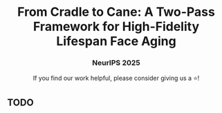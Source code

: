 <p align="center">
  <h1 align="center">From Cradle to Cane: A Two-Pass Framework for High-Fidelity Lifespan Face Aging</h1>
  <h3 align='center'>NeurIPS 2025</h3>
  <div align="center">
      <!-- <a href='https://arxiv.org/abs/2506.20977'><img src='https://img.shields.io/badge/arXiv-2501.04440-brown.svg?logo=arxiv&logoColor=white'></a>
      <a href='https://github.com/byliutao/Cradle2Cane'><img src='https://img.shields.io/badge/Github-page-yellow.svg?logo=Github&logoColor=white'></a>
      <a href='https://drive.google.com/file/d/127itsjDxM24P-AkiOx6JGD9UXgbCirW4/view?usp=sharing'><img src='https://img.shields.io/badge/GoogleDrive-dataset-blue.svg?logo=GoogleDrive&logoColor=white'></a>
      <a href='https://pan.baidu.com/s/1DVUNBuWrhJRg0H1qhwtfEQ?pwd=rsar'><img src='https://img.shields.io/badge/BaiduNetdisk-dataset-blue.svg?logo=baidu&logoColor=white'></a>
      <a href='https://zhuanlan.zhihu.com/p/16758735545'><img src='https://img.shields.io/badge/Zhihu-chinese_article-blue.svg?logo=zhihu&logoColor=white'></a> -->
  </div>
  <p align='center'>
      If you find our work helpful, please consider giving us a ⭐!
  </p>
</p>


## TODO
<!-- ## ⭐️Highlights -->

<!-- ![highlight](docs/highlight.png) -->


<!-- ## 📋Introduction

<h3 align='left'>
    Abstract
</h3>

<div>
    <span style='font-weight:bold'>Rotated object detection</span> has made significant progress in the optical remote sensing. However, advancements in the <span style='font-weight:bold'>Synthetic Aperture Radar (SAR)</span> field are laggard behind, primarily due to the absence of a large-scale dataset. Annotating such a dataset is inefficient and costly. A promising solution is to employ a weakly supervised model (e.g., trained with available horizontal boxes only) to generate pseudo-rotated boxes for reference before manual calibration. Unfortunately, the existing weakly supervised models exhibit limited accuracy in predicting the object's angle. Previous works attempt to enhance angle prediction by using angle resolvers that decouple angles into cosine and sine encodings. In this work, <span style="color:#ffc104; font-weight: bold">we first reevaluate these resolvers from a unified perspective of dimension mapping and expose that they share the same shortcomings</span>: these methods overlook the unit cycle constraint inherent in these encodings, easily leading to prediction biases. To address this issue, we propose the Unit Cycle Resolver, which incorporates a unit circle constraint loss to improve angle prediction accuracy. <span style='color:#9a6ebe; font-weight:bold'>Our approach can effectively improve the performance of existing state-of-the-art weakly supervised methods</span> and even surpasses fully supervised models on existing optical benchmarks (i.e., DOTA-v1.0 dataset). <span style='color:#4796d2; font-weight:bold'>With the aid of UCR, we further annotate and introduce RSAR, the largest multi-class rotated SAR object detection dataset to date</span>. Extensive experiments on both RSAR and optical datasets demonstrate that our UCR enhances angle prediction accuracy.
</div>


## ⚡RSAR Dataset

![RSAR_vis](docs/RSAR_vis.png)

This dataset is build on [SARDet-100K](https://github.com/zcablii/SARDet_100K) and it contains `95,842` images, including `78,837` in the training set, `8,467` in the validation set, and `8,538` in the test set. Instance statistics for each category are shown in the table below

|   Category    | Train ins. | Val ins. | Test ins. |
| :-----------: | :--------: | :------: | :-------: |
|   Ship (SH)   |   92,950   |  10,492  |  10,700   |
| Aircraft (AI) |   6,880    |   449    |    494    |
|   Car (CA)    |   9,567    |  1,219   |   1,231   |
|   Tank (TA)   |   9,479    |  1,000   |    886    |
|  Bridge (BR)  |   27,512   |  3,300   |   3,272   |
|  Harbor (HA)  |   3,304    |   400    |    399    |
|   **Total**   |  149,692   |  16,860  |  16,982   |

The following figure provides a statistical analysis of the annotated instances for each category in the RSAR dataset

![RSAR_sta](docs/RSAR_sta.png) -->




<!-- ## 🛠️ Usage

### 1. Installation


```sh
git clone https://github.com/byliutao/Cradle2Cane

conda create --name cradle2cane python=3.10 -y
conda activate cradle2cane
pip install -r config/requirement.txt

# Download models
pip install -U huggingface_hub
export HF_ENDPOINT=https://hf-mirror.com
huggingface-cli download --resume-download stabilityai/sdxl-turbo --local-dir models/sdxl-turbo/
huggingface-cli download --resume-download madebyollin/sdxl-vae-fp16-fix --local-dir models/sdxl-vae-fp16-fix/
huggingface-cli download --resume-download openai/clip-vit-large-patch14 --local-dir models/clip-vit-large-patch14/
huggingface-cli download --resume-download byliutao/Cradle2Cane --local-dir models/


# infer
python infer.py
``` -->

<!-- > Note: Install PyTorch please following [official instructions](https://pytorch.org/get-started/locally/). -->

<!-- ### 2. Dataset Prepare

Download the `RSAR` dataset from the[![dataset](https://img.shields.io/badge/GoogleDrive-dataset-blue.svg?logo=GoogleDrive&logoColor=white)](https://drive.google.com/file/d/127itsjDxM24P-AkiOx6JGD9UXgbCirW4/view?usp=sharing) or [![dataset](https://img.shields.io/badge/BaiduNetdisk-dataset-blue.svg?logo=baidu&logoColor=white)](https://pan.baidu.com/s/1DVUNBuWrhJRg0H1qhwtfEQ?pwd=rsar) and extract the files to `$DATAROOT`. The directory structure should look like:

```
$DATAROOT
|-- train
|   |-- annfiles  # contains annotations :*.txt
|   `-- images    # contains sar images  :*.jpg *.bmp *.png
|-- val
|   |-- annfiles
|   `-- images
`-- test
    |-- annfiles
    `-- images
```

> Please refer to [data_preparation.md](tools/data/README.md) to prepare the other datasets (e.g. DOTAv-1.0, HRSC). Please note that the dataset needs to be sliced accordingly after downloading, and all experiments in this repository are based on a single-size setting.

### 3. Training

If you are using a single GPU, you can refer to the following commands:

```sh
python tools/train.py [your_config]
```

If you are using multiple GPUs, you can refer to the following commands:

```sh
sh tools/dist_train.sh [your_config] [available_GPU_num]
```

### 4. Evaluation

```sh
python tools/test.py [your_config]
```

> Please note that if you need to output results for multiple iou thresholds and the precision of the results, you need to modify the configuration accordingly.

### 5. Convert model

If you find the trained model very large, please refer to [publish_model.py](tools/model_converters/publish_model.py)

```sh
python tools/model_converters/publish_model.py [your_model.pth] [your_new_model.pth]
```



## 🚀Models and Results

### 1. Weakly supervised Model 

The weakly supervised model is based on H2RBox-v2 with our `UCR`. All Models utilize ResNet50 as the backbone and trained on **one GPU**. 

|  Dataset  | DM<sup>*</sup> | mAP  | Angle  | lr schd |  BS  | Config |      Download       |
| :-------: | :----: | :--: | :----: | :-----: | :--: | :----: | :-----------------: |
| DOTA-v1.0 |   2    | 42.65 | `le90` |  `1x`   |  2   | [config](configs/h2rbox_v2/h2rbox_v2-le90_r50_fpn-1x_dota_ucr_2d.py) | [ckpt](https://drive.google.com/file/d/1BWugNU-u3FezBdpTem5CYGT3TmIF1mvG/view?usp=drive_link) \| [log](https://drive.google.com/file/d/1X9b0J6Jfx680tWR8S-q40v5W_aiMXqqH/view?usp=drive_link) |
| DOTA-v1.0 |   3    | 43.10 | `le90` |  `1x`   |  2   | [config](configs/h2rbox_v2/h2rbox_v2-le90_r50_fpn-1x_dota_ucr_3d.py) | [ckpt](https://drive.google.com/file/d/1U7Ug5669i3nGwrdtogNpmxu-jqIPLYED/view?usp=sharing) \| [log](https://drive.google.com/file/d/1nqY_oFpm3paEhHwuvBeK2_LxYVh66rWv/view?usp=sharing) |
|   HRSC    |   2    | 60.00 | `le90` |  `6x`   |  2   | [config](configs/h2rbox_v2/h2rbox_v2-le90_r50_fpn-6x_hrsc_ucr_2d.py) | [ckpt](https://drive.google.com/file/d/1BESCnaTpAKyYnzzkrfu_xzzeljWrOxSE/view?usp=sharing) \| [log](https://drive.google.com/file/d/1zKmVHm9gi6vm3rEUf049QBhQ0Jl5GX0L/view?usp=sharing) |
|   HRSC    |   3    | 61.74 | `le90` |  `6x`   |  2   | [config](configs/h2rbox_v2/h2rbox_v2-le90_r50_fpn-6x_hrsc_ucr_3d.py) | [ckpt](https://drive.google.com/file/d/12BSgPDhhwDlY_YhkhsE78U7kAb_0ySTx/view?usp=sharing) \| [log](https://drive.google.com/file/d/1VOBRPt_oifytxphwqayTKU5OwUECt3FB/view?usp=sharing) |
|   RSAR    |   2    | 32.25 | `le90` |  `1x`   |  2   | [config](configs/h2rbox_v2/h2rbox_v2-le90_r50_fpn-1x_rsar_ucr_2d.py) | [ckpt](https://drive.google.com/file/d/1uNadAws7VtxMIRd348_B32KFpzsTmtfw/view?usp=sharing) \| [log](https://drive.google.com/file/d/1_jQGVJi06nHFmcjhJmvJ9uQSXlwMkcGA/view?usp=sharing) |
|   RSAR    |   3    | 32.64 | `le90` |  `1x`   |  2   | [config](configs/h2rbox_v2/h2rbox_v2-le90_r50_fpn-1x_rsar_ucr_3d.py) | [ckpt](https://drive.google.com/file/d/1xnBuCBbe5s2apKhf-Ptec5mXojDA49Pc/view?usp=sharing) \| [log](https://drive.google.com/file/d/1P6fkGpjGgr-Adq1sHbyJcLXKdrb3Rwkl/view?usp=sharing) |

\* denotes the dimension of mapping in `UCR`. 

> Note: It is normal for the reproduction accuracy of the model to deviate slightly from the reported accuracy, but it should all be substantially improved from the baseline model. 



### 2. Fully supervised Model (base on RSAR)

Various detectors trained on `RSAR`. All models are trained on **4 GPUs**. 

|      Backbone      |        Model        |  mAP  | Angle  |  lr schd  |  BS  | Config | Download |
| :----------------: | :-----------------: | :---: | :----: | :-------: | :--: | :----: | :---------------: |
| ResNet50 (800,800) |  Rotated-RetinaNet  | 27.65 | `le90` |   `1x`    |  2   | [config](configs/rotated_retinanet/rotated-retinanet-rbox-le90_r50_fpn_1x_rsar.py) | [ckpt](https://drive.google.com/file/d/1rL7oAZQPpYuiiGow63uj5Ej4CJuzOv1d/view?usp=sharing) \| [log](https://drive.google.com/file/d/1yWA7Mlum_4b6KqDc7NX4yiGqqE8uDxFY/view?usp=sharing) |
| ResNet50 (800,800) |      R3Det       | 30.50 | `le90` |   `1x`    |  2   | [config](configs/r3det/r3det-le90_r50_fpn_1x_rsar.py) | [ckpt](https://drive.google.com/file/d/17oGLjtdOg6tlpqcA7Li1-BArBpAPeJ_9/view?usp=sharing) \| [log](https://drive.google.com/file/d/10cgIxVkq-KsrmUVyq0bDrQLxUWxp8_NO/view?usp=sharing) |
| ResNet50 (800,800) |      S2ANet      | 33.11 | `le90` |   `1x`    |  2   | [config](configs/s2anet/s2anet-le90_r50_fpn_1x_rsar.py) | [ckpt](https://drive.google.com/file/d/1xju1PGARP8h767Xr0yNpxNlan8E8hezJ/view?usp=sharing) \| [log](https://drive.google.com/file/d/1Nr8QkDlrMmT7rJNlFIDfSDksZoAcRBX2/view?usp=sharing) |
| ResNet50 (800,800) |    Rotated-FCOS     | 34.22 | `le90` |   `1x`    |  2   | [config](configs/rotated_fcos/rotated-fcos-le90_r50_fpn_1x_rsar.py) | [ckpt](https://drive.google.com/file/d/13yswgvxNclZboOVy2x5pf7zdBWn5Q3yA/view?usp=sharing) \| [log](https://drive.google.com/file/d/1Q53FL9WVWRxNuQ6_VqxvohHHVpZMmHxE/view?usp=sharing) |
| ResNet50 (800,800) | Rotated-Faster RCNN | 30.46 | `le90` |   `1x`    |  2   | [config](configs/rotated_faster_rcnn/rotated-faster-rcnn-le90_r50_fpn_1x_rsar.py) | [ckpt](https://drive.google.com/file/d/1ynmuD1Szq5KnOWlX86a-SBIe09yiXcbj/view?usp=sharing) \| [log](https://drive.google.com/file/d/1TxsS-pavIb8MDLxSRPpcGwV3WwSGxfeq/view?usp=sharing) |
| ResNet50 (800,800) |       O-RCNN        | 33.62 | `le90` |   `1x`    |  2   | [config](configs/oriented_rcnn/oriented-rcnn-le90_r50_fpn_1x_rsar.py) | [ckpt](https://drive.google.com/file/d/1xSUr6QOj8nyoQSmO2pmIqgvZEofwcQ7u/view?usp=sharing) \| [log](https://drive.google.com/file/d/1V3JroJK0B1_R1n2HguxBxYLvDkRKQCMV/view?usp=sharing) |
| ReResNet50 (800,800) |        ReDet        | 34.30 | `le90` |   `1x`    |  2   | [config](configs/redet/redet-le90_re50_refpn_1x_rsar.py) | [ckpt](https://drive.google.com/file/d/15z4WVeq4ChYoRXwvh_Nry4Ok9ozxytvB/view?usp=sharing) \| [log](https://drive.google.com/file/d/1P73YiWGWsPNSgu06kDqyB0cuW8nOe6oT/view?usp=sharing) |
| ResNet50 (800,800) |   RoI-Transformer   | 35.02 | `le90` |   `1x`    |  2   | [config](configs/roi_trans/roi-trans-le90_r50_fpn_1x_rsar.py) | [ckpt](https://drive.google.com/file/d/1hmjnirDacJSqhTKolpKcnDeJxE5agU4U/view?usp=sharing) \| [log](https://drive.google.com/file/d/1NP-9wXuZVJymnpr_wmvRTQEyUpUPY9pM/view?usp=sharing) |
| ResNet50 (800,800) |   Deformable DETR   | 19.63 | `le90` | `1x`<sup>*</sup> |  2   | [config](configs/star/deformable_detr_r50_rsar.py) | [ckpt](https://drive.google.com/file/d/10utd41U9R1UQAV1n4tJRkuNKRVDsjvPu/view?usp=sharing) \| [log](https://drive.google.com/file/d/1W5RWubZZNRwOEFcxw5bkfiq26Luxmf4R/view?usp=sharing) |
| ResNet50 (800,800) |      ARS-DETR       | 31.56 | `le90` | `1x`<sup>*</sup> |  2   | [config](configs/star/arcsl_detr_r50_rsar.py) | [ckpt](https://drive.google.com/file/d/1wKJZXn9Qb7RFN-B9pXQ_Jrx31_VGW4wd/view?usp=sharing) \| [log](https://drive.google.com/file/d/1NwJBLcnBCrRQupIbk9ixGtfhUPwb9EwL/view?usp=sharing) |

\* denotes a special setting in the official repo (e.g. trained 36 epochs in practice), details see [STAR-MMRotate](https://github.com/yangxue0827/STAR-MMRotate). If you need to reproduce this experiment, please refer to [README.md](configs/star/README.md).



## 📘Citation

If you find our paper or benchmark helpful for your research, please consider citing our paper and giving this repo a star ⭐. Thank you very much!

```bibtex
@article{zhang2025rsar,
  title={RSAR: Restricted State Angle Resolver and Rotated SAR Benchmark},
  author={Zhang, Xin and Yang, Xue and Li, Yuxuan and Yang, Jian and Cheng, Ming-Ming and Li, Xiang},
  journal={arXiv preprint arXiv:2501.04440},
  year={2025}
}

@inproceedings{li2024sardet,
  title={Sardet-100k: Towards open-source benchmark and toolkit for large-scale sar object detection},
  author={Li, Yuxuan and Li, Xiang and Li, Weijie and Hou, Qibin and Liu, Li and Cheng, Ming-Ming and Yang, Jian},
  booktitle={The Thirty-eighth Annual Conference on Neural Information Processing Systems (NeurIPS)},
  year={2024},
}
```

## Contact

If you have any question, please feel free to contact us via `zhasion@mail.nankai.edu.cn` or Github issues. 

## License

Licensed under a [Creative Commons Attribution-NonCommercial 4.0 International](https://creativecommons.org/licenses/by-nc/4.0/) for Non-commercial use only. Any commercial use should get formal permission first. -->

